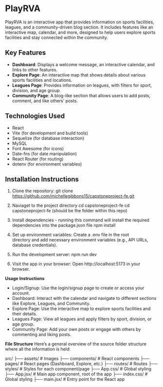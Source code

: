 
# PlayRVA

PlayRVA is an interactive app that provides information on sports facilities, leagues, and a community-driven blog section. It includes features like an interactive map, calendar, and more, designed to help users explore sports facilities and stay connected within the community.

## Key Features

- **Dashboard**: Displays a welcome message, an interactive calendar, and links to other features.
- **Explore Page**: An interactive map that shows details about various sports facilities and locations.
- **Leagues Page**: Provides information on leagues, with filters for sport, division, and age group.
- **Community Page**: A blog-like section that allows users to add posts, comment, and like others' posts.

## Technologies Used

- React
- Vite (for development and build tools)
- Sequelize (for database interaction)
- MySQL
- Font Awesome (for icons)
- Date-fns (for date manipulation)
- React Router (for routing)
- dotenv (for environment variables)

## Installation Instructions

1. Clone the repository:
   git clone https://github.com/michellegibbons15/capstoneproject-fe.git

2. Naviaget to the project directory
   cd capstoneproject-fe
   cd capstoneproject-fe (should be the folder within this repo)

3. Install dependencies - running this command will install the required dependencies into the package.json file
    npm install
 
4. Set up environment variables: Create a .env file in the root     
    directory and add necessary environment variables (e.g., API URLs, database credentials).

5. Run the development server:
    npm run dev

6. Visit the app in your browser: Open http://localhost:5173 in your browser.

**Usage Instructions**
- Login/Signup: Use the login/signup page to create or access your account.
- Dashboard: Interact with the calendar and navigate to different sections like Explore, Leagues, and Community.
- Explore Page: Use the interactive map to explore sports facilities and their details.
- Leagues Page: View all leagues and apply filters by sport, division, or age group.
- Community Page: Add your own posts or engage with others by commenting and liking posts.

**File Structure**
Here’s a general overview of the source folder structure where all the information is held:

src/
├── assets/          # Images
├── components/      # React components
├── pages/           # React pages (Dashboard, Explore, etc.)
├── routes/          # Routes
├── styles/          # Styles for each component/page
├── App.css/         # Global styling
├── App.jsx/         # Main app component, root of the app
├── index.css/       # Global styling
├── main.jsx/        # Entry point for the React app

